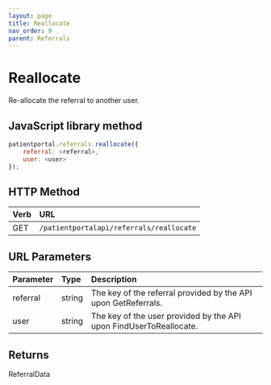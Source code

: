 ```yaml
---
layout: page
title: Reallocate
nav_order: 9
parent: Referrals
---
```


# Reallocate

Re-allocate the referral to another user.

## JavaScript library method

```javascript
patientportal.referrals.reallocate({
    referral: <referral>,
    user: <user>
});
```

## HTTP Method

| Verb | URL                                               |
|:-----|:--------------------------------------------------|
| GET | `/patientportalapi/referrals/reallocate` |

## URL Parameters

| Parameter | Type   | Description                                                 |
|:----------|:-------|:------------------------------------------------------------|
| referral | string | The key of the referral provided by the API upon GetReferrals. |
| user | string | The key of the user provided by the API upon FindUserToReallocate. |

## Returns

ReferralData
